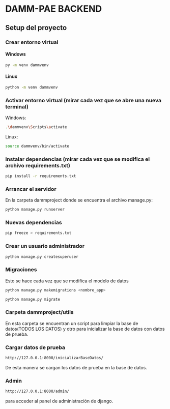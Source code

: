 # DAMM-PAE BACKEND

## Setup del proyecto

### Crear entorno virtual

#### Windows

```bash
py -m venv dammvenv
````

#### Linux

```bash
python -m venv dammvenv
```

### Activar entorno virtual (mirar cada vez que se abre una nueva terminal)

Windows:

```bash
.\dammvenv\Scripts\activate
```

Linux:

```bash
source dammvenv/bin/activate
```

### Instalar dependencias (mirar cada vez que se modifica el archivo requirements.txt)

```bash
pip install -r requirements.txt
```

### Arrancar el servidor

En la carpeta dammproject donde se encuentra el archivo manage.py:

```bash
python manage.py runserver
```

### Nuevas dependencias

```bash
pip freeze > requirements.txt
```

### Crear un usuario administrador

```bash
python manage.py createsuperuser
```

### Migraciones

Esto se hace cada vez que se modifica el modelo de datos

```bash
python manage.py makemigrations <nombre_app>
```

```bash
python manage.py migrate
```

### Carpeta dammproject/utils

En esta carpeta se encuentran un script para limpiar la base de datos(TODOS LOS DATOS) y otro para inicializar la base de datos con datos de prueba.


### Cargar datos de prueba

```bash
http://127.0.0.1:8000/inicializarBaseDatos/
```

De esta manera se cargan los datos de prueba en la base de datos.

### Admin

```bash
http://127.0.0.1:8000/admin/
```

para acceder al panel de administración de django.
